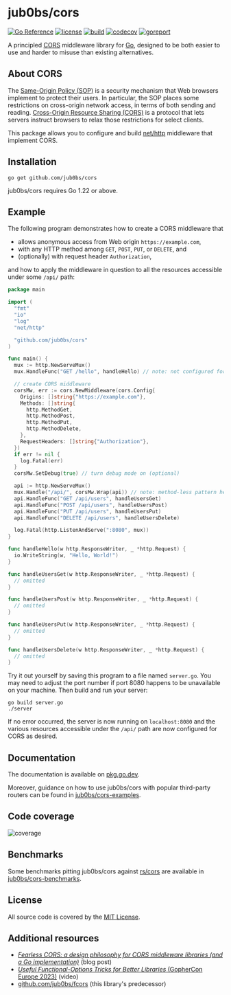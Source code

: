 # jub0bs/cors

[![Go Reference](https://pkg.go.dev/badge/github.com/jub0bs/cors.svg)](https://pkg.go.dev/github.com/jub0bs/cors)
[![license](https://img.shields.io/badge/License-MIT-yellow.svg?style=flat)](https://github.com/jub0bs/cors/raw/main/LICENSE)
[![build](https://github.com/jub0bs/cors/actions/workflows/cors.yml/badge.svg)](https://github.com/jub0bs/cors/actions/workflows/cors.yml)
[![codecov](https://codecov.io/gh/jub0bs/cors/branch/main/graph/badge.svg?token=N208BHWQTM)](https://app.codecov.io/gh/jub0bs/cors/tree/main)
[![goreport](https://goreportcard.com/badge/jub0bs/cors)](https://goreportcard.com/report/jub0bs/cors)

A principled [CORS][mdn-cors] middleware library for [Go][golang],
designed to be both easier to use and harder to misuse
than existing alternatives.

## About CORS

The [Same-Origin Policy (SOP)][mdn-sop] is a security mechanism that
Web browsers implement to protect their users.
In particular, the SOP places some restrictions on cross-origin network access,
in terms of both sending and reading.
[Cross-Origin Resource Sharing (CORS)][mdn-cors] is a protocol that
lets servers instruct browsers to relax those restrictions for select clients.

This package allows you to configure and build [net/http][net-http] middleware
that implement CORS.

## Installation

```shell
go get github.com/jub0bs/cors
```

jub0bs/cors requires Go 1.22 or above.

## Example

The following program demonstrates how to create a CORS middleware that

- allows anonymous access from Web origin `https://example.com`,
- with any HTTP method among `GET`, `POST`, `PUT`, or `DELETE`, and
- (optionally) with request header `Authorization`,

and how to apply the middleware in question to all the resources accessible
under some `/api/` path:

```go
package main

import (
  "fmt"
  "io"
  "log"
  "net/http"

  "github.com/jub0bs/cors"
)

func main() {
  mux := http.NewServeMux()
  mux.HandleFunc("GET /hello", handleHello) // note: not configured for CORS

  // create CORS middleware
  corsMw, err := cors.NewMiddleware(cors.Config{
    Origins: []string{"https://example.com"},
    Methods: []string{
      http.MethodGet,
      http.MethodPost,
      http.MethodPut,
      http.MethodDelete,
    },
    RequestHeaders: []string{"Authorization"},
  })
  if err != nil {
    log.Fatal(err)
  }
  corsMw.SetDebug(true) // turn debug mode on (optional)

  api := http.NewServeMux()
  mux.Handle("/api/", corsMw.Wrap(api)) // note: method-less pattern here
  api.HandleFunc("GET /api/users", handleUsersGet)
  api.HandleFunc("POST /api/users", handleUsersPost)
  api.HandleFunc("PUT /api/users", handleUsersPut)
  api.HandleFunc("DELETE /api/users", handleUsersDelete)

  log.Fatal(http.ListenAndServe(":8080", mux))
}

func handleHello(w http.ResponseWriter, _ *http.Request) {
  io.WriteString(w, "Hello, World!")
}

func handleUsersGet(w http.ResponseWriter, _ *http.Request) {
  // omitted
}

func handleUsersPost(w http.ResponseWriter, _ *http.Request) {
  // omitted
}

func handleUsersPut(w http.ResponseWriter, _ *http.Request) {
  // omitted
}

func handleUsersDelete(w http.ResponseWriter, _ *http.Request) {
  // omitted
}
```

Try it out yourself by saving this program to a file named `server.go`.
You may need to adjust the port number if port 8080 happens to be unavailable
on your machine. Then build and run your server:

```shell
go build server.go
./server
```

If no error occurred, the server is now running on `localhost:8080` and
the various resources accessible under the `/api/` path are now configured
for CORS as desired.

## Documentation

The documentation is available on [pkg.go.dev][pkgsite].

Moreover, guidance on how to use jub0bs/cors with popular third-party routers
can be found in [jub0bs/cors-examples][cors-examples].

## Code coverage

![coverage](https://codecov.io/gh/jub0bs/cors/branch/main/graphs/sunburst.svg?token=N208BHWQTM)

## Benchmarks

Some benchmarks pitting jub0bs/cors against [rs/cors][rs-cors]
are available in [jub0bs/cors-benchmarks][cors-benchmarks].

## License

All source code is covered by the [MIT License][license].

## Additional resources

- [_Fearless CORS: a design philosophy for CORS middleware libraries
(and a Go implementation)_][fearless-cors] (blog post)
- [_Useful Functional-Options Tricks for Better Libraries_
(GopherCon Europe 2023)][funcopts] (video)
- [github.com/jub0bs/fcors][fcors] (this library's predecessor)

[cors-benchmarks]: https://github.com/jub0bs/cors-benchmarks
[cors-examples]: https://github.com/jub0bs/cors-examples
[fcors]: https://github.com/jub0bs/fcors
[fearless-cors]: https://jub0bs.com/posts/2023-02-08-fearless-cors/
[funcopts]: https://www.youtube.com/watch?v=5uM6z7RnReE
[golang]: https://go.dev/
[license]: https://github.com/jub0bs/cors/blob/main/LICENSE
[mdn-cors]: https://developer.mozilla.org/en-US/docs/Web/HTTP/CORS
[mdn-sop]: https://developer.mozilla.org/en-US/docs/Web/Security/Same-origin_policy
[net-http]: https://pkg.go.dev/net/http
[pkgsite]: https://pkg.go.dev/github.com/jub0bs/cors
[rs-cors]: https://github.com/rs/cors
